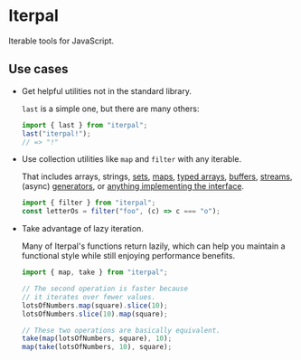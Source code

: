 # Iterpal

Iterable tools for JavaScript.

## Use cases

- Get helpful utilities not in the standard library.

  `last` is a simple one, but there are many others:

  ```javascript
  import { last } from "iterpal";
  last("iterpal!");
  // => "!"
  ```

- Use collection utilities like `map` and `filter` with any iterable.

  That includes arrays, strings,
  [sets](https://developer.mozilla.org/en-US/docs/Web/JavaScript/Reference/Global_Objects/Set),
  [maps](https://developer.mozilla.org/en-US/docs/Web/JavaScript/Reference/Global_Objects/Map),
  [typed arrays](https://developer.mozilla.org/en-US/docs/Web/JavaScript/Reference/Global_Objects/TypedArray),
  [buffers](https://nodejs.org/api/buffer.html#buffer_buffer),
  [streams](https://nodejs.org/api/stream.html), (async)
  [generators](https://developer.mozilla.org/en-US/docs/Web/JavaScript/Reference/Global_Objects/Generator),
  or
  [anything implementing the interface](https://developer.mozilla.org/en-US/docs/Web/JavaScript/Reference/Iteration_protocols#The_iterable_protocol).

  ```javascript
  import { filter } from "iterpal";
  const letterOs = filter("foo", (c) => c === "o");
  ```

- Take advantage of lazy iteration.

  Many of Iterpal's functions return lazily, which can help you maintain a
  functional style while still enjoying performance benefits.

  ```javascript
  import { map, take } from "iterpal";

  // The second operation is faster because
  // it iterates over fewer values.
  lotsOfNumbers.map(square).slice(10);
  lotsOfNumbers.slice(10).map(square);

  // These two operations are basically equivalent.
  take(map(lotsOfNumbers, square), 10);
  map(take(lotsOfNumbers, 10), square);
  ```
